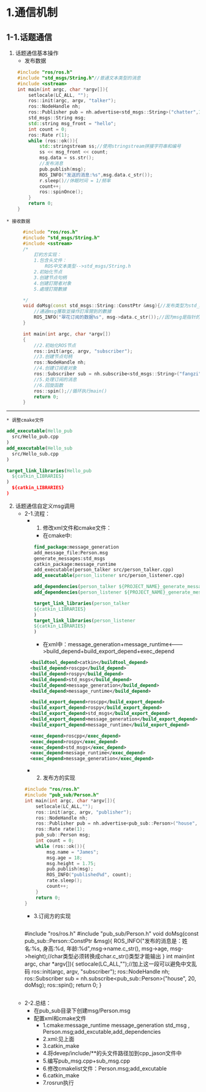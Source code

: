 # 1.通信机制
## 1-1.话题通信
1. 话题通信基本操作
    * 发布数据
```cpp
    #include "ros/ros.h"
    #include "std_msgs/String.h"//普通文本类型的消息
    #include <sstream>
    int main(int argc, char *argv[]){
        setlocale(LC_ALL, "");
        ros::init(argc, argv, "talker");
        ros::NodeHandle nh;
        ros::Publisher pub = nh.advertise<std_msgs::String>("chatter",10);
        std_msgs::String msg;
        std::string msg_front = "hello";   
        int count = 0;
        ros::Rate r(1);
        while (ros::ok()){
            std::stringstream ss;//使用stringstream拼接字符串和编号
            ss << msg_front << count;
            msg.data = ss.str();
            //发布消息
            pub.publish(msg);
            ROS_INFO("发送的消息:%s",msg.data.c_str());
            r.sleep()//休眠时间 = 1/频率
            count++;
            ros::spinOnce();
        }
        return 0;
    }
```      
    * 接收数据
```cpp
      #include "ros/ros.h"
      #include "std_msgs/String.h"
      #include <sstream>
      /*
          訂約方实现：
          1.包含头文件：
              ROS中文本类型-->std_msgs/String.h
          2.初始化节点
          3.创建节点句柄
          4.创建訂閱者对象
          5.處理訂閱數據

      */
      void doMsg(const std_msgs::String::ConstPtr &msg){//发布类型为std_msgs下的常量指針的引用
          //通過msg獲取並操作訂库閱到的數據
          ROS_INFO("翠花订阅的数据%s", msg->data.c_str());//因为msg是指针的引用，所以需要用->调用，c_str()指的是c风格的字符串
      }

      int main(int argc, char *argv[])
      {
          //2.初始化ROS节点
          ros::init(argc, argv, "subscriber");
          //3.创建节点句柄
          ros::NodeHandle nh;
          //4.创建订阅者对象
          ros::Subscriber sub = nh.subscribe<std_msgs::String>("fangzi", 10, doMsg);
          //5.处理订阅的消息
          //6.回旋函数
          ros::spin();//循环执行main()
          return 0; 
      }
```
---
    * 调整cmake文件
  ```cmake
  add_executable(Hello_pub
    src/Hello_pub.cpp
  )
  add_executable(Hello_sub
    src/Hello_sub.cpp
  )

  target_link_libraries(Hello_pub
    ${catkin_LIBRARIES}
  )
    ${catkin_LIBRARIES}
  )
  ```

2. 话题通信自定义msg调用
    * 2-1.流程：
      * 1. 修改xml文件和cmake文件：
        * 在cmake中:
        ```cmake 
        find_package:message_generation
        add_message_file:Person.msg
        generate_messages:std_msgs
        catkin_package:message_runtime
        add_executable(person_talker src/person_talker.cpp)
        add_executable(person_listener src/person_listener.cpp)

        add_dependencies(person_talker ${PROJECT_NAME}_generate_messages_cpp)
        add_dependencies(person_listener ${PROJECT_NAME}_generate_messages_cpp)
        
        target_link_libraries(person_talker
        ${catkin_LIBRARIES}
        )
        target_link_libraries(person_listener
        ${catkin_LIBRARIES}
        )
        ```
        * 在xml中：message_generation+message_runtime<--->build_depend+build_export_depend+exec_depend
      ```xml
        <buildtool_depend>catkin</buildtool_depend>
        <build_depend>roscpp</build_depend>
        <build_depend>rospy</build_depend>
        <build_depend>std_msgs</build_depend>
        <build_depend>message_generation</build_depend>
        <build_depend>message_runtime</build_depend>

        <build_export_depend>roscpp</build_export_depend>
        <build_export_depend>rospy</build_export_depend>
        <build_export_depend>std_msgs</build_export_depend>
        <build_export_depend>message_generation</build_export_depend>
        <build_export_depend>message_runtime</build_export_depend>

        <exec_depend>roscpp</exec_depend>
        <exec_depend>rospy</exec_depend>
        <exec_depend>std_msgs</exec_depend>
        <exec_depend>message_runtime</exec_depend>
        <exec_depend>message_generation</exec_depend>

      ```
      * 2. 发布方的实现
      ```cpp
      #include "ros/ros.h"
      #include "pub_sub/Person.h"
      int main(int argc, char *argv[]){
          setlocale(LC_ALL,"");
          ros::init(argc, argv, "publisher");
          ros::NodeHandle nh;
          ros::Publisher pub = nh.advertise<pub_sub::Person>("house", 20);
          ros::Rate rate(1);
          pub_sub::Person msg;
          int count = 0;
          while (ros::ok()){
              msg.name = "James";
              msg.age = 18;
              msg.height = 1.75;
              pub.publish(msg);
              ROS_INFO("published%d", count);
              rate.sleep();
              count++;
          }
          return 0;
      }
      ```
      * 3.订阅方的实现
        ```cpp
      #include "ros/ros.h"
      #include "pub_sub/Person.h"
      void doMsg(const pub_sub::Person::ConstPtr &msg){
          ROS_INFO("发布的消息是：姓名:%s, 身高:%d, 年龄:%d",msg->name.c_str(), msg->age, msg->height);//char类型必须转换成char.c_str()类型才能输出
      }
      int main(int argc, char *argv[]){
          setlocale(LC_ALL,"");//加上这一段可以避免中文乱码
          ros::init(argc, argv, "subscriber");
          ros::NodeHandle nh;
          ros::Subscriber sub = nh.subscribe<pub_sub::Person>("house", 20, doMsg);
          ros::spin();
          return 0;
      }
        ```
    * 2-2.总结：
      * 在pub_sub目录下创建msg/Person.msg
      * 配置xml和cmake文件
        * 1.cmake:message_runtime message_generation std_msg , Person.msg;add_excutable,add_dependencies
        * 2.xml:见上面
        * 3.catkin_make
        * 4.将devep/include/**的头文件路径加到cpp_jason文件中
        * 5.编写pub_msg.cpp+sub_msg.cpp
        * 6.修改cmakelist文件：Person.msg;add_excutable
        * 6.catkin_make
        * 7.rosrun执行
